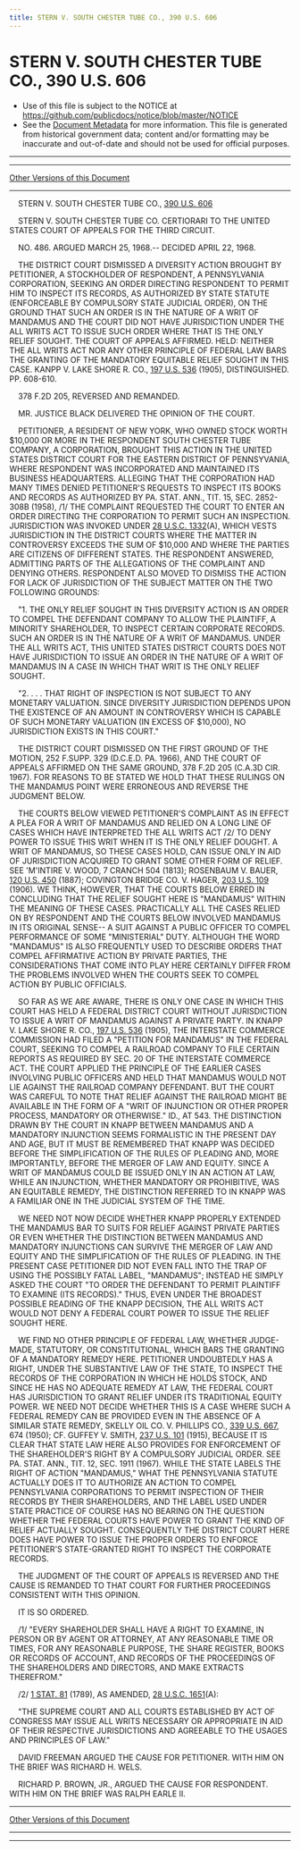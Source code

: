 ```yaml
---
title: STERN V. SOUTH CHESTER TUBE CO., 390 U.S. 606
---
```


# STERN V. SOUTH CHESTER TUBE CO., 390 U.S. 606

* Use of this file is subject to the NOTICE at https://github.com/publicdocs/notice/blob/master/NOTICE
* See the [Document Metadata](../../../index.md) for more information.
  This file is generated from historical government data; content and/or formatting may be inaccurate and out-of-date and should not be used for official purposes.

----------
----------

[Other Versions of this Document](https://publicdocs.github.io/go/links?ns=uslm-x&ref=%2Fus%2Fcourts%2Fscotus%2FusReporter%2F390%2F606)

----------

    STERN V. SOUTH CHESTER TUBE CO., [390 U.S. 606][/us/courts/scotus/usReporter/390/606]

    STERN V. SOUTH CHESTER TUBE CO. CERTIORARI TO THE UNITED STATES COURT OF APPEALS FOR THE THIRD CIRCUIT.

    NO. 486.  ARGUED MARCH 25, 1968.-- DECIDED APRIL 22, 1968.

    THE DISTRICT COURT DISMISSED A DIVERSITY ACTION BROUGHT BY PETITIONER, A STOCKHOLDER OF RESPONDENT, A PENNSYLVANIA CORPORATION, SEEKING AN ORDER DIRECTING RESPONDENT TO PERMIT HIM TO INSPECT ITS RECORDS, AS AUTHORIZED BY STATE STATUTE (ENFORCEABLE BY COMPULSORY STATE JUDICIAL ORDER), ON THE GROUND THAT SUCH AN ORDER IS IN THE NATURE OF A WRIT OF MANDAMUS AND THE COURT DID NOT HAVE JURISDICTION UNDER THE ALL WRITS ACT TO ISSUE SUCH ORDER WHERE THAT IS THE ONLY RELIEF SOUGHT.  THE COURT OF APPEALS AFFIRMED.  HELD:  NEITHER THE ALL WRITS ACT NOR ANY OTHER PRINCIPLE OF FEDERAL LAW BARS THE GRANTING OF THE MANDATORY EQUITABLE RELIEF SOUGHT IN THIS CASE.  KANPP V. LAKE SHORE R. CO., [197 U.S. 536][/us/courts/scotus/usReporter/197/536] (1905), DISTINGUISHED.  PP. 608-610.

    378 F.2D 205, REVERSED AND REMANDED.

    MR. JUSTICE BLACK DELIVERED THE OPINION OF THE COURT.

    PETITIONER, A RESIDENT OF NEW YORK, WHO OWNED STOCK WORTH $10,000 OR MORE IN THE RESPONDENT SOUTH CHESTER TUBE COMPANY, A CORPORATION, BROUGHT THIS ACTION IN THE UNITED STATES DISTRICT COURT FOR THE EASTERN DISTRICT OF PENNSYVANIA, WHERE RESPONDENT WAS INCORPORATED AND MAINTAINED ITS BUSINESS HEADQUARTERS.  ALLEGING THAT THE CORPORATION HAD MANY TIMES DENIED PETITIONER'S REQUESTS TO INSPECT ITS BOOKS AND RECORDS AS AUTHORIZED BY PA. STAT. ANN., TIT. 15, SEC. 2852-308B (1958), /1/  THE COMPLAINT REQUESTED THE COURT TO ENTER AN ORDER DIRECTING THE CORPORATION TO PERMIT SUCH AN INSPECTION.  JURISDICTION WAS INVOKED UNDER [28 U.S.C. 1332][/us/usc/t28/s1332](A), WHICH VESTS JURISDICTION IN THE DISTRICT COURTS WHERE THE MATTER IN CONTROVERSY EXCEEDS THE SUM OF $10,000 AND WHERE THE PARTIES ARE CITIZENS OF DIFFERENT STATES.  THE RESPONDENT ANSWERED, ADMITTING PARTS OF THE ALLEGATIONS OF THE COMPLAINT AND DENYING OTHERS.  RESPONDENT ALSO MOVED TO DISMISS THE ACTION FOR LACK OF JURISDICTION OF THE SUBJECT MATTER ON THE TWO FOLLOWING GROUNDS:

    "1.  THE ONLY RELIEF SOUGHT IN THIS DIVERSITY ACTION IS AN ORDER TO COMPEL THE DEFENDANT COMPANY TO ALLOW THE PLAINTIFF, A MINORITY SHAREHOLDER, TO INSPECT CERTAIN CORPORATE RECORDS.  SUCH AN ORDER IS IN THE NATURE OF A WRIT OF MANDAMUS.  UNDER THE ALL WRITS ACT, THIS UNITED STATES DISTRICT COURTS DOES NOT HAVE JURISDICTION TO ISSUE AN ORDER IN THE NATURE OF A WRIT OF MANDAMUS IN A CASE IN WHICH THAT WRIT IS THE ONLY RELIEF SOUGHT.

    "2.  . . . THAT RIGHT OF INSPECTION IS NOT SUBJECT TO ANY MONETARY VALUATION.  SINCE DIVERSITY JURISDICTION DEPENDS UPON THE EXISTENCE OF AN AMOUNT IN CONTROVERSY WHICH IS CAPABLE OF SUCH MONETARY VALUATION (IN EXCESS OF $10,000), NO JURISDICTION EXISTS IN THIS COURT."

    THE DISTRICT COURT DISMISSED ON THE FIRST GROUND OF THE MOTION, 252 F.SUPP.  329 (D.C.E.D. PA. 1966), AND THE COURT OF APPEALS AFFIRMED ON THE SAME GROUND, 378 F.2D 205 (C.A.3D CIR. 1967).  FOR REASONS TO BE STATED WE HOLD THAT THESE RULINGS ON THE MANDAMUS POINT WERE ERRONEOUS AND REVERSE THE JUDGMENT BELOW.

    THE COURTS BELOW VIEWED PETITIONER'S COMPLAINT AS IN EFFECT A PLEA FOR A WRIT OF MANDAMUS AND RELIED ON A LONG LINE OF CASES WHICH HAVE INTERPRETED THE ALL WRITS ACT /2/  TO DENY POWER TO ISSUE THIS WRIT WHEN IT IS THE ONLY RELIEF DOUGHT.  A WRIT OF MANDAMUS, SO THESE CASES HOLD, CAN ISSUE ONLY IN AID OF JURISDICTION ACQUIRED TO GRANT SOME OTHER FORM OF RELIEF.  SEE 'M'INTIRE V. WOOD, 7 CRANCH 504 (1813); ROSENBAUM V. BAUER, [120 U.S. 450][/us/courts/scotus/usReporter/120/450] (1887); COVINGTON BRIDGE CO. V. HAGER, [203 U.S. 109][/us/courts/scotus/usReporter/203/109] (1906).  WE THINK, HOWEVER, THAT THE COURTS BELOW ERRED IN CONCLUDING THAT THE RELIEF SOUGHT HERE IS "MANDAMUS" WITHIN THE MEANING OF THESE CASES.  PRACTICALLY ALL THE CASES RELIED ON BY RESPONDENT AND THE COURTS BELOW INVOLVED MANDAMUS IN ITS ORIGINAL SENSE-- A SUIT AGAINST A PUBLIC OFFICER TO COMPEL PERFORMANCE OF SOME "MINISTERIAL" DUTY.  ALTHOUGH THE WORD "MANDAMUS" IS ALSO FREQUENTLY USED TO DESCRIBE ORDERS THAT COMPEL AFFIRMATIVE ACTION BY PRIVATE PARTIES, THE CONSIDERATIONS THAT COME INTO PLAY HERE CERTAINLY DIFFER FROM THE PROBLEMS INVOLVED WHEN THE COURTS SEEK TO COMPEL ACTION BY PUBLIC OFFICIALS.

    SO FAR AS WE ARE AWARE, THERE IS ONLY ONE CASE IN WHICH THIS COURT HAS HELD A FEDERAL DISTRICT COURT WITHOUT JURISDICTION TO ISSUE A WRIT OF MANDAMUS AGAINST A PRIVATE PARTY.  IN KNAPP V. LAKE SHORE R. CO., [197 U.S. 536][/us/courts/scotus/usReporter/197/536] (1905), THE INTERSTATE COMMERCE COMMISSION HAD FILED A "PETITION FOR MANDAMUS" IN THE FEDERAL COURT, SEEKING TO COMPEL A RAILROAD COMPANY TO FILE CERTAIN REPORTS AS REQUIRED BY SEC. 20 OF THE INTERSTATE COMMERCE ACT.  THE COURT APPLIED THE PRINCIPLE OF THE EARLIER CASES INVOLVING PUBLIC OFFICERS AND HELD THAT MANDAMUS WOULD NOT LIE AGAINST THE RAILROAD COMPANY DEFENDANT.  BUT THE COURT WAS CAREFUL TO NOTE THAT RELIEF AGAINST THE RAILROAD MIGHT BE AVAILABLE IN THE FORM OF A "WRIT OF INJUNCTION OR OTHER PROPER PROCESS, MANDATORY OR OTHERWISE."  ID., AT 543.  THE DISTINCTION DRAWN BY THE COURT IN KNAPP BETWEEN MANDAMUS AND A MANDATORY INJUNCTION SEEMS FORMALISTIC IN THE PRESENT DAY AND AGE, BUT IT MUST BE REMEMBERED THAT KNAPP WAS DECIDED BEFORE THE SIMPLIFICATION OF THE RULES OF PLEADING AND, MORE IMPORTANTLY, BEFORE THE MERGER OF LAW AND EQUITY.  SINCE A WRIT OF MANDAMUS COULD BE ISSUED ONLY IN AN ACTION AT LAW, WHILE AN INJUNCTION, WHETHER MANDATORY OR PROHIBITIVE, WAS AN EQUITABLE REMEDY, THE DISTINCTION REFERRED TO IN KNAPP WAS A FAMILIAR ONE IN THE JUDICIAL SYSTEM OF THE TIME.

    WE NEED NOT NOW DECIDE WHETHER KNAPP PROPERLY EXTENDED THE MANDAMUS BAR TO SUITS FOR RELIEF AGAINST PRIVATE PARTIES OR EVEN WHETHER THE DISTINCTION BETWEEN MANDAMUS AND MANDATORY INJUNCTIONS CAN SURVIVE THE MERGER OF LAW AND EQUITY AND THE SIMPLIFICATION OF THE RULES OF PLEADING.  IN THE PRESENT CASE PETITIONER DID NOT EVEN FALL INTO THE TRAP OF USING THE POSSIBLY FATAL LABEL, "MANDAMUS"; INSTEAD HE SIMPLY ASKED THE COURT "TO ORDER THE DEFENDANT TO PERMIT PLAINTIFF TO EXAMINE (ITS RECORDS)."  THUS, EVEN UNDER THE BROADEST POSSIBLE READING OF THE KNAPP DECISION, THE ALL WRITS ACT WOULD NOT DENY A FEDERAL COURT POWER TO ISSUE THE RELIEF SOUGHT HERE.

    WE FIND NO OTHER PRINCIPLE OF FEDERAL LAW, WHETHER JUDGE-MADE, STATUTORY, OR CONSTITUTIONAL, WHICH BARS THE GRANTING OF A MANDATORY REMEDY HERE.  PETITIONER UNDOUBTEDLY HAS A RIGHT, UNDER THE SUBSTANTIVE LAW OF THE STATE, TO INSPECT THE RECORDS OF THE CORPORATION IN WHICH HE HOLDS STOCK, AND SINCE HE HAS NO ADEQUATE REMEDY AT LAW, THE FEDERAL COURT HAS JURISDICTION TO GRANT RELIEF UNDER ITS TRADITIONAL EQUITY POWER.  WE NEED NOT DECIDE WHETHER THIS IS A CASE WHERE SUCH A FEDERAL REMEDY CAN BE PROVIDED EVEN IN THE ABSENCE OF A SIMILAR STATE REMEDY, SKELLY OIL CO. V. PHILLIPS CO., [339 U.S. 667][/us/courts/scotus/usReporter/339/667], 674 (1950); CF. GUFFEY V. SMITH, [237 U.S. 101][/us/courts/scotus/usReporter/237/101] (1915), BECAUSE IT IS CLEAR THAT STATE LAW HERE ALSO PROVIDES FOR ENFORCEMENT OF THE SHAREHOLDER'S RIGHT BY A COMPULSORY JUDICIAL ORDER.  SEE PA. STAT. ANN., TIT. 12, SEC. 1911 (1967).  WHILE THE STATE LABELS THE RIGHT OF ACTION "MANDAMUS," WHAT THE PENNSYLVANIA STATUTE ACTUALLY DOES IT TO AUTHORIZE AN ACTION TO COMPEL PENNSYLVANIA CORPORATIONS TO PERMIT INSPECTION OF THEIR RECORDS BY THEIR SHAREHOLDERS, AND THE LABEL USED UNDER STATE PRACTICE OF COURSE HAS NO BEARING ON THE QUESTION WHETHER THE FEDERAL COURTS HAVE POWER TO GRANT THE KIND OF RELIEF ACTUALLY SOUGHT.  CONSEQUENTLY THE DISTRICT COURT HERE DOES HAVE POWER TO ISSUE THE PROPER ORDERS TO ENFORCE PETITIONER'S STATE-GRANTED RIGHT TO INSPECT THE CORPORATE RECORDS.

    THE JUDGMENT OF THE COURT OF APPEALS IS REVERSED AND THE CAUSE IS REMANDED TO THAT COURT FOR FURTHER PROCEEDINGS CONSISTENT WITH THIS OPINION.

    IT IS SO ORDERED.

    /1/  "EVERY SHAREHOLDER SHALL HAVE A RIGHT TO EXAMINE, IN PERSON OR BY AGENT OR ATTORNEY, AT ANY REASONABLE TIME OR TIMES, FOR ANY REASONABLE PURPOSE, THE SHARE REGISTER, BOOKS OR RECORDS OF ACCOUNT, AND RECORDS OF THE PROCEEDINGS OF THE SHAREHOLDERS AND DIRECTORS, AND MAKE EXTRACTS THEREFROM."

    /2/  [1 STAT. 81][/us/stat/1/81] (1789), AS AMENDED, [28 U.S.C. 1651][/us/usc/t28/s1651](A):

    "THE SUPREME COURT AND ALL COURTS ESTABLISHED BY ACT OF CONGRESS MAY ISSUE ALL WRITS NECESSARY OR APPROPRIATE IN AID OF THEIR RESPECTIVE JURISDICTIONS AND AGREEABLE TO THE USAGES AND PRINCIPLES OF LAW."

    DAVID FREEMAN ARGUED THE CAUSE FOR PETITIONER.  WITH HIM ON THE BRIEF WAS RICHARD H. WELS.

    RICHARD P. BROWN, JR., ARGUED THE CAUSE FOR RESPONDENT.  WITH HIM ON THE BRIEF WAS RALPH EARLE II.

----------

[Other Versions of this Document](https://publicdocs.github.io/go/links?ns=uslm-x&ref=%2Fus%2Fcourts%2Fscotus%2FusReporter%2F390%2F606)

----------
----------

[/us/courts/scotus/usReporter/390/606]: https://publicdocs.github.io/go/links?ns=uslm-x&ref=%2Fus%2Fcourts%2Fscotus%2FusReporter%2F390%2F606
[/us/courts/scotus/usReporter/197/536]: https://publicdocs.github.io/go/links?ns=uslm-x&ref=%2Fus%2Fcourts%2Fscotus%2FusReporter%2F197%2F536
[/us/usc/t28/s1332]: https://publicdocs.github.io/go/links?ns=uslm&ref=%2Fus%2Fusc%2Ft28%2Fs1332
[/us/courts/scotus/usReporter/120/450]: https://publicdocs.github.io/go/links?ns=uslm-x&ref=%2Fus%2Fcourts%2Fscotus%2FusReporter%2F120%2F450
[/us/courts/scotus/usReporter/203/109]: https://publicdocs.github.io/go/links?ns=uslm-x&ref=%2Fus%2Fcourts%2Fscotus%2FusReporter%2F203%2F109
[/us/courts/scotus/usReporter/197/536]: https://publicdocs.github.io/go/links?ns=uslm-x&ref=%2Fus%2Fcourts%2Fscotus%2FusReporter%2F197%2F536
[/us/courts/scotus/usReporter/339/667]: https://publicdocs.github.io/go/links?ns=uslm-x&ref=%2Fus%2Fcourts%2Fscotus%2FusReporter%2F339%2F667
[/us/courts/scotus/usReporter/237/101]: https://publicdocs.github.io/go/links?ns=uslm-x&ref=%2Fus%2Fcourts%2Fscotus%2FusReporter%2F237%2F101
[/us/stat/1/81]: https://publicdocs.github.io/go/links?ns=uslm&ref=%2Fus%2Fstat%2F1%2F81
[/us/usc/t28/s1651]: https://publicdocs.github.io/go/links?ns=uslm&ref=%2Fus%2Fusc%2Ft28%2Fs1651


